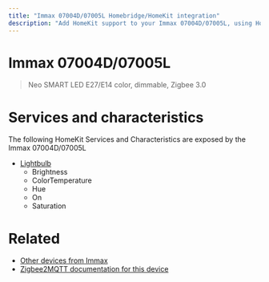 ```yaml
---
title: "Immax 07004D/07005L Homebridge/HomeKit integration"
description: "Add HomeKit support to your Immax 07004D/07005L, using Homebridge, Zigbee2MQTT and homebridge-z2m."
---
```

<!---
This file has been GENERATED using src/docgen/docgen.ts
DO NOT EDIT THIS FILE MANUALLY!
-->
# Immax 07004D/07005L
> Neo SMART LED E27/E14 color, dimmable, Zigbee 3.0


# Services and characteristics
The following HomeKit Services and Characteristics are exposed by
the Immax 07004D/07005L

* [Lightbulb](../../light.md)
  * Brightness
  * ColorTemperature
  * Hue
  * On
  * Saturation


# Related
* [Other devices from Immax](../index.md#immax)
* [Zigbee2MQTT documentation for this device](https://www.zigbee2mqtt.io/devices/07004D_07005L.html)